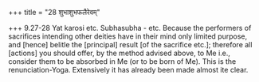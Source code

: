+++
title = "28 शुभाशुभफलैरेवम्"

+++
9.27-28 Yat karosi etc. Subhasubha - etc. Because the performers of
sacrifices intending other deities have in their mind only limited
purpose, and \[hence\] belitle the \[principal\] result \[of the
sacrifice etc.\]; therefore all \[actions\] you should offer, by the
method advised above, to Me i.e., consider them to be absorbed in Me (or
to be born of Me). This is the renunciation-Yoga. Extensively it has
already been made almost ite clear.
